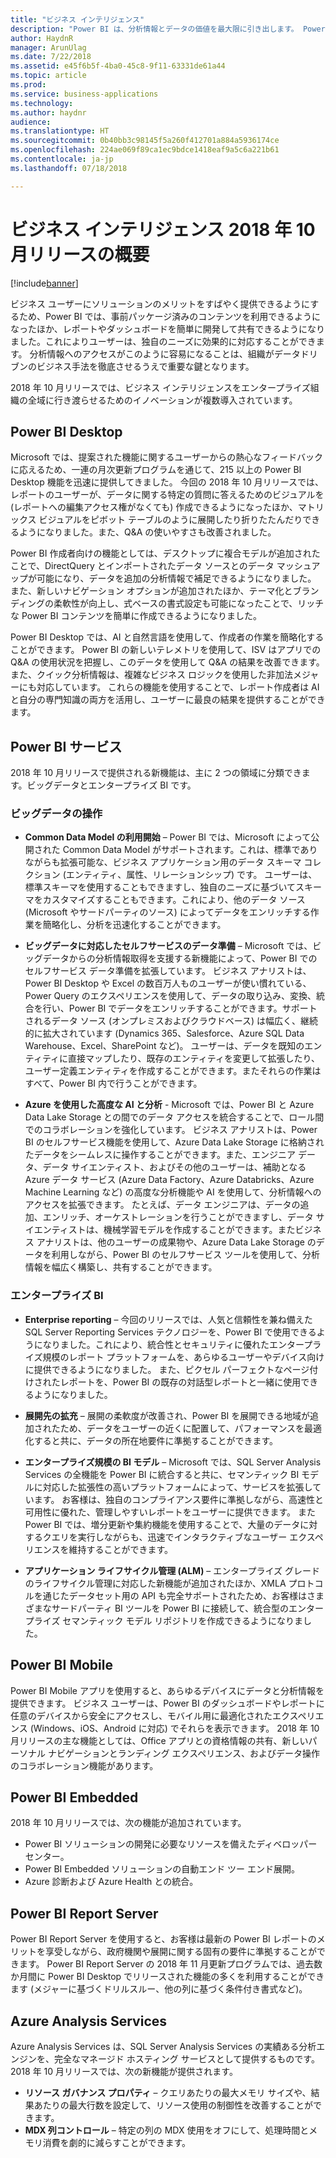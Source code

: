 ```yaml
---
title: "ビジネス インテリジェンス"
description: "Power BI は、分析情報とデータの価値を最大限に引き出します。 Power BI ドキュメントでは、Power BI のさまざまな使用ニーズに対応した、専門的な情報や回答が提供されています。"
author: HaydnR
manager: ArunUlag
ms.date: 7/22/2018
ms.assetid: e45f6b5f-4ba0-45c8-9f11-63331de61a44
ms.topic: article
ms.prod: 
ms.service: business-applications
ms.technology: 
ms.author: haydnr
audience: 
ms.translationtype: HT
ms.sourcegitcommit: 0b40bb3c98145f5a260f412701a884a5936174ce
ms.openlocfilehash: 224ae069f89ca1ec9bdce1418eaf9a5c6a221b61
ms.contentlocale: ja-jp
ms.lasthandoff: 07/18/2018

---
```


# <a name="overview-of-business-intelligence-october-18-release"></a>ビジネス インテリジェンス 2018 年 10 月リリースの概要

[!include[banner](../../includes/banner.md)]

ビジネス ユーザーにソリューションのメリットをすばやく提供できるようにするため、Power BI では、事前パッケージ済みのコンテンツを利用できるようになったほか、レポートやダッシュボードを簡単に開発して共有できるようになりました。これによりユーザーは、独自のニーズに効果的に対応することができます。 分析情報へのアクセスがこのように容易になることは、組織がデータドリブンのビジネス手法を徹底させるうえで重要な鍵となります。

2018 年 10 月リリースでは、ビジネス インテリジェンスをエンタープライズ組織の全域に行き渡らせるためのイノベーションが複数導入されています。

## <a name="power-bi-desktop"></a>Power BI Desktop

Microsoft では、提案された機能に関するユーザーからの熱心なフィードバックに応えるため、一連の月次更新プログラムを通じて、215 以上の Power BI Desktop 機能を迅速に提供してきました。 今回の 2018 年 10 月リリースでは、レポートのユーザーが、データに関する特定の質問に答えるためのビジュアルを (レポートへの編集アクセス権がなくても) 作成できるようになったほか、マトリックス ビジュアルをピボット テーブルのように展開したり折りたたんだりできるようになりました。また、Q&A の使いやすさも改善されました。

Power BI 作成者向けの機能としては、デスクトップに複合モデルが追加されたことで、DirectQuery とインポートされたデータ ソースとのデータ マッシュアップが可能になり、データを追加の分析情報で補足できるようになりました。 また、新しいナビゲーション オプションが追加されたほか、テーマ化とブランディングの柔軟性が向上し、式ベースの書式設定も可能になったことで、リッチな Power BI コンテンツを簡単に作成できるようになりました。

Power BI Desktop では、AI と自然言語を使用して、作成者の作業を簡略化することができます。 Power BI の新しいテレメトリを使用して、ISV はアプリでの Q&A の使用状況を把握し、このデータを使用して Q&A の結果を改善できます。 また、クイック分析情報は、複雑なビジネス ロジックを使用した非加法メジャーにも対応しています。 これらの機能を使用することで、レポート作成者は AI と自分の専門知識の両方を活用し、ユーザーに最良の結果を提供することができます。

## <a name="power-bi-service"></a>Power BI サービス

2018 年 10 月リリースで提供される新機能は、主に 2 つの領域に分類できます。ビッグデータとエンタープライズ BI です。

### <a name="working-with-big-data"></a>ビッグデータの操作

-   **Common Data Model の利用開始** – Power BI では、Microsoft によって公開された Common Data Model がサポートされます。これは、標準でありながらも拡張可能な、ビジネス アプリケーション用のデータ スキーマ コレクション (エンティティ、属性、リレーションシップ) です。 ユーザーは、標準スキーマを使用することもできますし、独自のニーズに基づいてスキーマをカスタマイズすることもできます。これにより、他のデータ ソース (Microsoft やサードパーティのソース) によってデータをエンリッチする作業を簡略化し、分析を迅速化することができます。

-   **ビッグデータに対応したセルフサービスのデータ準備** – Microsoft では、ビッグデータからの分析情報取得を支援する新機能によって、Power BI でのセルフサービス データ準備を拡張しています。 ビジネス アナリストは、Power BI Desktop や Excel の数百万人ものユーザーが使い慣れている、Power Query のエクスペリエンスを使用して、データの取り込み、変換、統合を行い、Power BI でデータをエンリッチすることができます。サポートされるデータ ソース (オンプレミスおよびクラウドベース) は幅広く、継続的に拡大されています (Dynamics 365、Salesforce、Azure SQL Data Warehouse、Excel、SharePoint など)。 ユーザーは、データを既知のエンティティに直接マップしたり、既存のエンティティを変更して拡張したり、ユーザー定義エンティティを作成することができます。またそれらの作業はすべて、Power BI 内で行うことができます。
 
-   **Azure を使用した高度な AI と分析** - Microsoft では、Power BI と Azure Data Lake Storage との間でのデータ アクセスを統合することで、ロール間でのコラボレーションを強化しています。 ビジネス アナリストは、Power BI のセルフサービス機能を使用して、Azure Data Lake Storage に格納されたデータをシームレスに操作することができます。また、エンジニア データ、データ サイエンティスト、およびその他のユーザーは、補助となる Azure データ サービス (Azure Data Factory、Azure Databricks、Azure Machine Learning など) の高度な分析機能や AI を使用して、分析情報へのアクセスを拡張できます。 たとえば、データ エンジニアは、データの追加、エンリッチ、オーケストレーションを行うことができますし、データ サイエンティストは、機械学習モデルを作成することができます。またビジネス アナリストは、他のユーザーの成果物や、Azure Data Lake Storage のデータを利用しながら、Power BI のセルフサービス ツールを使用して、分析情報を幅広く構築し、共有することができます。


### <a name="enterprise-bi"></a>エンタープライズ BI

-   **Enterprise reporting** – 今回のリリースでは、人気と信頼性を兼ね備えた SQL Server Reporting Services テクノロジーを、Power BI で使用できるようになりました。これにより、統合性とセキュリティに優れたエンタープライズ規模のレポート プラットフォームを、あらゆるユーザーやデバイス向けに提供できるようになりました。 また、ピクセル パーフェクトなページ付けされたレポートを、Power BI の既存の対話型レポートと一緒に使用できるようになりました。
  
-   **展開先の拡充** – 展開の柔軟度が改善され、Power BI を展開できる地域が追加されたため、データをユーザーの近くに配置して、パフォーマンスを最適化すると共に、データの所在地要件に準拠することができます。

-   **エンタープライズ規模の BI モデル** – Microsoft では、SQL Server Analysis Services の全機能を Power BI に統合すると共に、セマンティック BI モデルに対応した拡張性の高いプラットフォームによって、サービスを拡張しています。 お客様は、独自のコンプライアンス要件に準拠しながら、高速性と可用性に優れた、管理しやすいレポートをユーザーに提供できます。 また Power BI では、増分更新や集約機能を使用することで、大量のデータに対するクエリを実行しながらも、迅速でインタラクティブなユーザー エクスペリエンスを維持することができます。

-   **アプリケーション ライフサイクル管理 (ALM)** – エンタープライズ グレードのライフサイクル管理に対応した新機能が追加されたほか、XMLA プロトコルを通じたデータセット用の API も完全サポートされたため、お客様はさまざまなサードパーティ BI ツールを Power BI に接続して、統合型のエンタープライズ セマンティック モデル リポジトリを作成できるようになりました。

## <a name="power-bi-mobile"></a>Power BI Mobile

Power BI Mobile アプリを使用すると、あらゆるデバイスにデータと分析情報を提供できます。 ビジネス ユーザーは、Power BI のダッシュボードやレポートに任意のデバイスから安全にアクセスし、モバイル用に最適化されたエクスペリエンス (Windows、iOS、Android に対応) でそれらを表示できます。 2018 年 10 月リリースの主な機能としては、Office アプリとの資格情報の共有、新しいパーソナル ナビゲーションとランディング エクスペリエンス、およびデータ操作のコラボレーション機能があります。

## <a name="power-bi-embedded"></a>Power BI Embedded

2018 年 10 月リリースでは、次の機能が追加されています。

-   Power BI ソリューションの開発に必要なリソースを備えたディベロッパー センター。
-   Power BI Embedded ソリューションの自動エンド ツー エンド展開。
-   Azure 診断および Azure Health との統合。

## <a name="power-bi-report-server"></a>Power BI Report Server

Power BI Report Server を使用すると、お客様は最新の Power BI レポートのメリットを享受しながら、政府機関や展開に関する固有の要件に準拠することができます。 Power BI Report Server の 2018 年 11 月更新プログラムでは、過去数か月間に Power BI Desktop でリリースされた機能の多くを利用することができます (メジャーに基づくドリルスルー、他の列に基づく条件付き書式など)。 

## <a name="azure-analysis-services"></a>Azure Analysis Services

Azure Analysis Services は、SQL Server Analysis Services の実績ある分析エンジンを、完全なマネージド ホスティング サービスとして提供するものです。 2018 年 10 月リリースでは、次の新機能が提供されます。

- **リソース ガバナンス プロパティ** – クエリあたりの最大メモリ サイズや、結果あたりの最大行数を設定して、リソース使用の制御性を改善することができます。
- **MDX 列コントロール** – 特定の列の MDX 使用をオフにして、処理時間とメモリ消費を劇的に減らすことができます。

